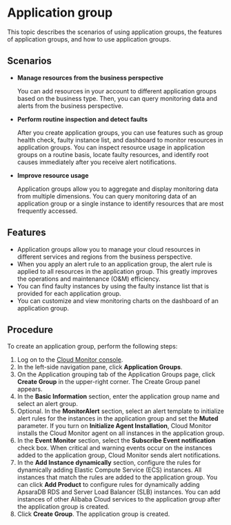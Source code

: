 # Application group

This topic describes the scenarios of using application groups, the features of application groups, and how to use application groups.

## Scenarios

-   **Manage resources from the business perspective**

    You can add resources in your account to different application groups based on the business type. Then, you can query monitoring data and alerts from the business perspective.

-   **Perform routine inspection and detect faults**

    After you create application groups, you can use features such as group health check, faulty instance list, and dashboard to monitor resources in application groups. You can inspect resource usage in application groups on a routine basis, locate faulty resources, and identify root causes immediately after you receive alert notifications.

-   **Improve resource usage**

    Application groups allow you to aggregate and display monitoring data from multiple dimensions. You can query monitoring data of an application group or a single instance to identify resources that are most frequently accessed.


## Features

-   Application groups allow you to manage your cloud resources in different services and regions from the business perspective.
-   When you apply an alert rule to an application group, the alert rule is applied to all resources in the application group. This greatly improves the operations and maintenance \(O&M\) efficiency.
-   You can find faulty instances by using the faulty instance list that is provided for each application group.
-   You can customize and view monitoring charts on the dashboard of an application group.

## Procedure

To create an application group, perform the following steps:

1.  Log on to the [Cloud Monitor console](https://cms-intl.console.aliyun.com).
2.  In the left-side navigation pane, click **Application Groups**.
3.  On the Application grouping tab of the Application Groups page, click **Create Group** in the upper-right corner. The Create Group panel appears.
4.  In the **Basic Information** section, enter the application group name and select an alert group.
5.  Optional. In the **MonitorAlert** section, select an alert template to initialize alert rules for the instances in the application group and set the **Muted** parameter. If you turn on **Initialize Agent Installation**, Cloud Monitor installs the Cloud Monitor agent on all instances in the application group.
6.  In the **Event Monitor** section, select the **Subscribe Event notification** check box. When critical and warning events occur on the instances added to the application group, Cloud Monitor sends alert notifications.
7.  In the **Add Instance dynamically** section, configure the rules for dynamically adding Elastic Compute Service \(ECS\) instances. All instances that match the rules are added to the application group. You can click **Add Product** to configure rules for dynamically adding ApsaraDB RDS and Server Load Balancer \(SLB\) instances. You can add instances of other Alibaba Cloud services to the application group after the application group is created.
8.  Click **Create Group**. The application group is created.

